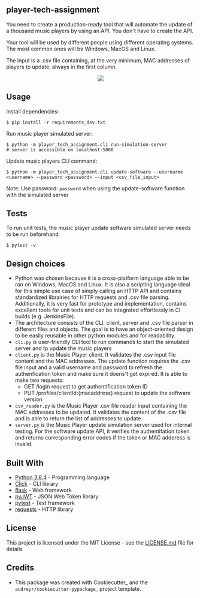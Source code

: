 ## player-tech-assignment

You need to create a production-ready tool that will automate the update of a thousand music players by using an API. You don't have to create the API.

Your tool will be used by different people using different operating systems. The most common ones will be Windows, MacOS and Linux.

The input is a .csv file containing, at the very minimum, MAC addresses of players to update, always in the first column.

<p align="center"><img src="https://asciinema.org/a/Hu3wgH9y4q2UtHQtk3qmVGP5M.svg"/></p>

## Usage
Install dependencies:
```
$ pip install -r requirements_dev.txt
```

Run music player simulated server:
```
$ python -m player_tech_assignment.cli run-simulation-server
# server is accessible on localhost:5000
```

Update music players CLI command:
```
$ python -m player_tech_assignment.cli update-software --usernarme <username> --password <password> --input <csv_file_input>
```
Note: Use password: ``password`` when using the update-software function with the simulated server

## Tests
To run unit tests, the music player update software simulated server needs to be run beforehand.
```
$ pytest -v
```

## Design choices
* Python was chosen because it is a cross-platform language able to be ran on Windows, MacOS and Linux. It is also a scripting language ideal for this simple use case of simply calling an HTTP API and contains standardized librairies for HTTP requests and .csv file parsing. Additionally, it is very fast for prototype and implementation, contains excellent tools for unit tests and can be integrated effortlessly in CI builds (e.g. JenkinsFile).
* The architecture consists of the CLI, client, server and .csv file parser in different files and objects. The goal is to have an object-oriented design to be easily reusable in other python modules and for readability.
* ``cli.py`` is user-friendly CLI tool to run commands to start the simulated server and tp update the music players
* ``client.py`` is the Music Player client. It validates the .csv input file content and the MAC addresses. The update function requires the .csv file input and a valid username and password to refresh the authenfication token and make sure it doens't get expired. It is able to make two requests:
    *  GET /login request to get authentification token ID
    *  PUT /profiles/clientId:{macaddress} request to update the software version
* ``csv_reader.py`` is the Music Player .csv file reader input containing the MAC addresses to be updated. It validates the content of the .csv file and is able to return the list of addresses to update.
* ``server.py`` is the Music Player update simulation server used for internal testing. For the software update API, it verifies the authentifation token and returns corresponding error codes if the token or MAC adderess is invalid.

## Built With

* [Python 3.8.4](https://www.python.org/downloads/release/python-384/) - Programming language
* [Click](https://github.com/pallets/click) - CLI library
* [flask](https://github.com/pallets/flask) - Web framework
* [pyJWT](https://github.com/jpadilla/pyjwt) - JSON Web Token library
* [pytest](https://github.com/pytest-dev/pytest) - Test framework
* [requests](https://github.com/psf/requests) - HTTP library

## License

This project is licensed under the MIT License - see the [LICENSE.md](LICENSE.md) file for details

## Credits

* This package was created with Cookiecutter_ and the `audreyr/cookiecutter-pypackage`_ project template.
